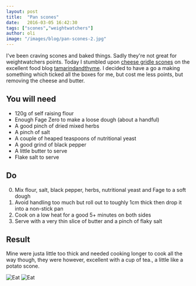 ```yaml
---
layout: post
title:  "Pan scones"
date:   2016-03-05 16:42:30
tags: ["scones","weightwatchers"]
author: oli
image: "/images/blog/pan-scones-2.jpg"
---
```


I've been craving scones and baked things.  Sadly they're not great for weightwatchers points.  Today I stumbled upon [cheese gridle scones](https://tamarindandthyme.wordpress.com/2016/03/03/cheese-girdle-scones/) on the excellent food blog [tamarindandthyme](https://tamarindandthyme.wordpress.com/2016/03/03/cheese-girdle-scones/).  I decided to have a go a making something which ticked all the boxes for me, but cost me less points, but removing the cheese and butter.


## You will need


* 120g of self raising flour
* Enough Fage Zero to make a loose dough (about a handful)
* A good pinch of dried mixed herbs
* A pinch of salt
* A couple of heaped teaspoons of nutritional yeast
* A good grind of black pepper
* A little butter to serve
* Flake salt to serve



## Do

0. Mix flour, salt, black pepper, herbs, nutritional yeast and Fage to a soft dough
1. Avoid handling too much but roll out to toughly 1cm thick then drop it into a non-stick pan
2. Cook on a low heat for a good 5+ minutes on both sides
3. Serve with a very thin slice of butter and a pinch of flaky salt

## Result

Mine were justa little too thick and needed cooking longer to cook all the way though, they were however, excellent with a cup of tea., a little like a potato scone.

![Eat](/images/blog/pan-scones-1.jpg)
![Eat](/images/blog/pan-scones-2.jpg)
